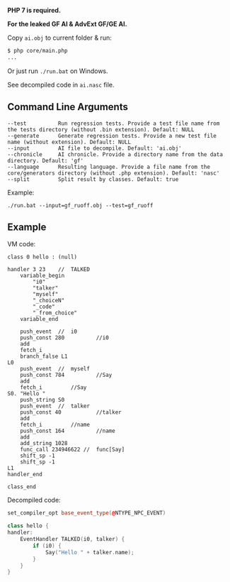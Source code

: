**PHP 7 is required.**

**For the leaked GF AI & AdvExt GF/GE AI.**

Copy `ai.obj` to current folder & run:

```bash
$ php core/main.php
...
```

Or just run `./run.bat` on Windows.

See decompiled code in `ai.nasc` file.

## Command Line Arguments

```
--test          Run regression tests. Provide a test file name from the tests directory (without .bin extension). Default: NULL
--generate      Generate regression tests. Provide a new test file name (without extension). Default: NULL
--input         AI file to decompile. Default: 'ai.obj'
--chronicle     AI chronicle. Provide a directory name from the data directory. Default: 'gf'
--language      Resulting language. Provide a file name from the core/generators directory (without .php extension). Default: 'nasc'
--split         Split result by classes. Default: true
```

Example:

```
./run.bat --input=gf_ruoff.obj --test=gf_ruoff
```

## Example

VM code:

```
class 0 hello : (null)

handler 3 23	//  TALKED
	variable_begin
		"i0"
		"talker"
		"myself"
		"_choiceN"
		"_code"
		"_from_choice"
	variable_end

	push_event	//  i0
	push_const 280			//i0
	add
	fetch_i
	branch_false L1
L0
	push_event	//  myself
	push_const 784			//Say
	add
	fetch_i			//Say
S0.	"Hello "
	push_string S0
	push_event	//  talker
	push_const 40			//talker
	add
	fetch_i			//name
	push_const 164			//name
	add
	add_string 1028
	func_call 234946622	//  func[Say]
	shift_sp -1
	shift_sp -1
L1
handler_end

class_end
```

Decompiled code:

```c++
set_compiler_opt base_event_type(@NTYPE_NPC_EVENT)

class hello {
handler:
	EventHandler TALKED(i0, talker) {
		if (i0) {
			Say("Hello " + talker.name);
		}
	}
}
```
